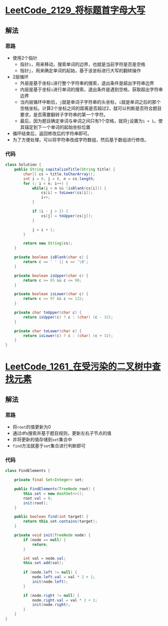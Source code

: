 # [LeetCode_2129_将标题首字母大写](https://leetcode.cn/problems/capitalize-the-title)
## 解法
### 思路
- 使用2个指针
  - 指针`i`，用来移动，搜索单词的边界，也就是当前字符是否是空格
  - 指针`j`，用来确定单词的起始，基于该坐标进行大写的翻转操作
- 2层循环
  - 外层是基于坐标`i`进行整个字符串的搜索，退出条件是超出字符串边界
  - 内层是基于坐标`i`进行单词的搜索，退出条件是遇到空格，获取超出字符串边界
  - 当内层循环中断后，`j`就是单词子字符串的头坐标，`i`就是单词之后的那个空格坐标。计算2个坐标之间的距离是否超过2，就可以判断是否符合题目要求，是否需要翻转子字符串的第一个字符。
  - 最后，因为题目确定单词与单词之间只有1个空格，就将`j`设置为`i + 1`，使其锚定到下一个单词的起始坐标位置
- 循环结束后，返回修改后的字符串即可。
- 为了方便处理，可以将字符串改成字符数组，然后基于数组进行修改。
### 代码
```java
class Solution {
    public String capitalizeTitle(String title) {
        char[] cs = title.toCharArray();
        int i = 0, j = 0, n = cs.length;
        for (; i < n; i++) {
            while(i < n && !isBlank(cs[i])) {
                cs[i] = toLower(cs[i]);
                i++;
            }

            if (i - j > 2) {
                cs[j] = toUpper(cs[j]);
            }

            j = i + 1;
        }

        return new String(cs);
    }

    private boolean isBlank(char c) {
        return c == ' ' || c == '\0';
    }

    private boolean isUpper(char c) {
        return c >= 65 && c <= 90;
    }

    private boolean isLower(char c) {
        return c >= 97 && c <= 122;
    }

    private char toUpper(char c) {
        return isUpper(c) ? c : (char) (c - 32);
    }

    private char toLower(char c) {
        return isLower(c) ? c : (char) (c + 32);
    }
}
```
# [LeetCode_1261_在受污染的二叉树中查找元素](https://leetcode.cn/problems/find-elements-in-a-contaminated-binary-tree)
## 解法
### 思路
- 将`root`的值更新为0
- 通过dfs搜索并基于题目规则，更新左右子节点的值
- 并将更新的值存储到`set`集合中
- `find`方法就基于`set`集合进行判断即可
### 代码
```java
class FindElements {

    private final Set<Integer> set;

    public FindElements(TreeNode root) {
        this.set = new HashSet<>();
        root.val = 0;
        init(root);
    }

    public boolean find(int target) {
        return this.set.contains(target);
    }

    private void init(TreeNode node) {
        if (node == null) {
            return;
        }

        int val = node.val;
        this.set.add(val);
        
        if (node.left != null) {
            node.left.val = val * 2 + 1;
            init(node.left);
        }

        if (node.right != null) {
            node.right.val = val * 2 + 2;
            init(node.right);
        }
    }
}
```